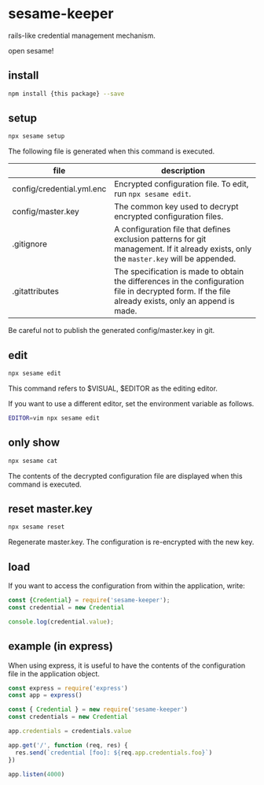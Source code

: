 # sesame-keeper

rails-like credential management mechanism.

open sesame!

## install

```sh
npm install {this package} --save
```

## setup

```sh
npx sesame setup
```

The following file is generated when this command is executed.

| file | description |
|---|---|
| config/credential.yml.enc | Encrypted configuration file. To edit, run `npx sesame edit`. |
| config/master.key | The common key used to decrypt encrypted configuration files. |
| .gitignore | A configuration file that defines exclusion patterns for git management. If it already exists, only the `master.key` will be appended. |
| .gitattributes | The specification is made to obtain the differences in the configuration file in decrypted form. If the file already exists, only an append is made. |

Be careful not to publish the generated config/master.key in git.

## edit

```sh
npx sesame edit
```

This command refers to $VISUAL, $EDITOR as the editing editor.

If you want to use a different editor, set the environment variable as follows.

```sh
EDITOR=vim npx sesame edit
```

## only show

```sh
npx sesame cat
```

The contents of the decrypted configuration file are displayed when this command is executed.

## reset master.key

```sh
npx sesame reset
```

Regenerate master.key. The configuration is re-encrypted with the new key.

## load

If you want to access the configuration from within the application, write:

```javascript
const {Credential} = require('sesame-keeper');
const credential = new Credential

console.log(credential.value);
```

## example (in express)

When using express, it is useful to have the contents of the configuration file in the application object.

```javascript
const express = require('express')
const app = express()

const { Credential } = new require('sesame-keeper')
const credentials = new Credential

app.credentials = credentials.value

app.get('/', function (req, res) {
  res.send(`credential [foo]: ${req.app.credentials.foo}`)
})

app.listen(4000)
```
